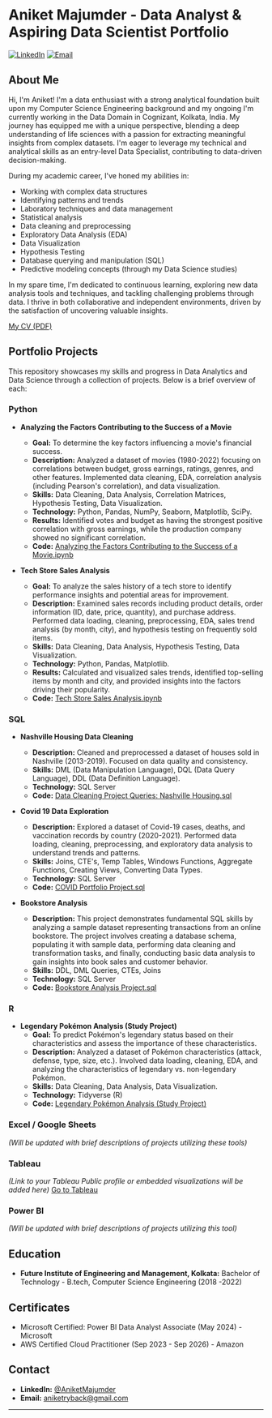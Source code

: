# Aniket Majumder - Data Analyst & Aspiring Data Scientist Portfolio

[![LinkedIn](https://img.shields.io/badge/linkedin-%230077B5.svg?style=for-the-badge&logo=linkedin&logoColor=white)](http://www.linkedin.com/in/aniketmajumder)
[![Email](https://img.shields.io/badge/Gmail-parristianna@yahoo.com-d44638?style=for-the-badge&logo=gmail&logoColor=white)](aniketryback@gmail.com)

## About Me

Hi, I'm Aniket! I'm a data enthusiast with a strong analytical foundation built upon my Computer Science Engineering background and my ongoing I'm currently working in the Data Domain in Cognizant, Kolkata, India.
My journey has equipped me with a unique perspective, blending a deep understanding of life sciences with a passion for extracting meaningful insights from complex datasets. I'm eager to leverage my technical and analytical skills as an entry-level Data Specialist, contributing to data-driven decision-making.

During my academic career, I've honed my abilities in:

* Working with complex data structures
* Identifying patterns and trends
* Laboratory techniques and data management
* Statistical analysis
* Data cleaning and preprocessing
* Exploratory Data Analysis (EDA)
* Data Visualization
* Hypothesis Testing
* Database querying and manipulation (SQL)
* Predictive modeling concepts (through my Data Science studies)

In my spare time, I'm dedicated to continuous learning, exploring new data analysis tools and techniques, and tackling challenging problems through data. I thrive in both collaborative and independent environments, driven by the satisfaction of uncovering valuable insights.

[My CV (PDF)](link-to-your-cv.pdf)

## Portfolio Projects

This repository showcases my skills and progress in Data Analytics and Data Science through a collection of projects. Below is a brief overview of each:

### Python

* **Analyzing the Factors Contributing to the Success of a Movie**
    * **Goal:** To determine the key factors influencing a movie's financial success.
    * **Description:** Analyzed a dataset of movies (1980-2022) focusing on correlations between budget, gross earnings, ratings, genres, and other features. Implemented data cleaning, EDA, correlation analysis (including Pearson's correlation), and data visualization.
    * **Skills:** Data Cleaning, Data Analysis, Correlation Matrices, Hypothesis Testing, Data Visualization.
    * **Technology:** Python, Pandas, NumPy, Seaborn, Matplotlib, SciPy.
    * **Results:** Identified votes and budget as having the strongest positive correlation with gross earnings, while the production company showed no significant correlation.
    * **Code:** [Analyzing the Factors Contributing to the Success of a Movie.ipynb](link-to-your-movie-analysis-notebook)

* **Tech Store Sales Analysis**
    * **Goal:** To analyze the sales history of a tech store to identify performance insights and potential areas for improvement.
    * **Description:** Examined sales records including product details, order information (ID, date, price, quantity), and purchase address. Performed data loading, cleaning, preprocessing, EDA, sales trend analysis (by month, city), and hypothesis testing on frequently sold items.
    * **Skills:** Data Cleaning, Data Analysis, Hypothesis Testing, Data Visualization.
    * **Technology:** Python, Pandas, Matplotlib.
    * **Results:** Calculated and visualized sales trends, identified top-selling items by month and city, and provided insights into the factors driving their popularity.
    * **Code:** [Tech Store Sales Analysis.ipynb](link-to-your-tech-store-analysis-notebook)

### SQL

* **Nashville Housing Data Cleaning**
    * **Description:** Cleaned and preprocessed a dataset of houses sold in Nashville (2013-2019). Focused on data quality and consistency.
    * **Skills:** DML (Data Manipulation Language), DQL (Data Query Language), DDL (Data Definition Language).
    * **Technology:** SQL Server
    * **Code:** [Data Cleaning Project Queries: Nashville Housing.sql](link-to-your-nashville-housing-sql-file)

* **Covid 19 Data Exploration**
    * **Description:** Explored a dataset of Covid-19 cases, deaths, and vaccination records by country (2020-2021). Performed data loading, cleaning, preprocessing, and exploratory data analysis to understand trends and patterns.
    * **Skills:** Joins, CTE's, Temp Tables, Windows Functions, Aggregate Functions, Creating Views, Converting Data Types.
    * **Technology:** SQL Server
    * **Code:** [COVID Portfolio Project.sql](link-to-your-covid-sql-file)
 
* **Bookstore Analysis**
    * **Description:** This project demonstrates fundamental SQL skills by analyzing a sample dataset representing transactions from an online bookstore. The project involves creating a database schema, populating it with sample data, performing data cleaning and transformation tasks, and finally, conducting basic data analysis to gain insights into book sales and customer behavior.
    * **Skills:** DDL, DML Queries, CTEs, Joins
    * **Technology:** SQL Server
    * **Code:** [Bookstore Analysis Project.sql]([link-to-your-covid-sql-file](https://github.com/aniketryback/SQL-Bookstore-Analysis))


### R

* **Legendary Pokémon Analysis (Study Project)**
    * **Goal:** To predict Pokémon's legendary status based on their characteristics and assess the importance of these characteristics.
    * **Description:** Analyzed a dataset of Pokémon characteristics (attack, defense, type, size, etc.). Involved data loading, cleaning, EDA, and analyzing the characteristics of legendary vs. non-legendary Pokémon.
    * **Skills:** Data Cleaning, Data Analysis, Data Visualization.
    * **Technology:** Tidyverse (R)
    * **Code:** [Legendary Pokémon Analysis (Study Project)](link-to-your-pokemon-r-project)

### Excel / Google Sheets

*(Will be updated with brief descriptions of projects utilizing these tools)*

### Tableau

*(Link to your Tableau Public profile or embedded visualizations will be added here)*
[Go to Tableau]([your-tableau-public-profile-link](https://public.tableau.com/app/profile/aniket.majumder/vizzes))

### Power BI

*(Will be updated with brief descriptions of projects utilizing this tool)*

## Education

* **Future Institute of Engineering and Management, Kolkata:** Bachelor of Technology - B.tech, Computer Science Engineering (2018 -2022)

## Certificates

* Microsoft Certified: Power BI Data Analyst Associate (May 2024) - Microsoft
* AWS Certified Cloud Practitioner (Sep 2023 - Sep 2026) - Amazon

## Contact

* **LinkedIn:** [@AniketMajumder](http://www.linkedin.com/in/aniketmajumder)
* **Email:** [aniketryback@gmail.com](mailto:aniketryback@gmail.com)

---
